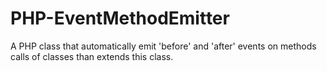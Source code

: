 # PHP-EventMethodEmitter
A PHP class that automatically emit 'before' and 'after' events on methods calls of classes than extends this class.
